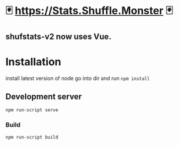 # 🃏 https://Stats.Shuffle.Monster 🃏 
shufstats-v2 now uses Vue.
----------------------------------------


# Installation

install latest version of node
go into dir and run `npm install`


## Development server

`npm run-script serve`

### Build

`npm run-script build`

